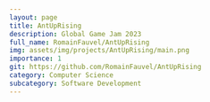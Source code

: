 ```yaml
---
layout: page
title: AntUpRising
description: Global Game Jam 2023
full_name: RomainFauvel/AntUpRising
img: assets/img/projects/AntUpRising/main.png
importance: 1
git: https://github.com/RomainFauvel/AntUpRising
category: Computer Science
subcategory: Software Development
---
```




